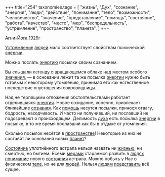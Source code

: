 +++
title="254"
taxonomies.tags = [
 "жизнь",
 "Дух",
 "сознание",
 "энергия",
 "люди",
 "действие",
 "понимание",
 "тело",
 "возможности",
 "человечество",
 "значение",
 "представление",
 "помощь",
 "состояние",
 "работа",
 "качество",
 "место",
 "мер",
 "беспредельность",
 "устремление",
 "пространство",
 "планета",
]
+++

[Агни-Йога 1929г](/agni/1929)

[Устремление](/tags/устремление) [людей](/tags/люди) мало соответствует свойствам психической [энергии](/tags/энергия).   

Можно послать [энергию](/tags/действие) посылки своим сознанием.   

Вы слышали легенду о вращающемся облаке над местом особого [значения](/tags/значение), — в основании лежит та же посылка [энергии](/tags/энергия) нужно быть готовым к некоторому утомлению, принимая его как естественное последствие опустошения сокровищницы.   

Над не терпящими отложения обстоятельствами работает отделившаяся [энергия](/tags/энергия). Новое созидание, конечно, привлекает ближайшие [сознания](/tags/сознание). Как [помощь](/tags/помощь) несутся посылки, принося отвагу, бодрость, находчивость. И часто ни получивший, ни пославший не подозревают о происходящем. Делимость [духа](/tags/Дух) есть посылка [энергии](/tags/действие) в посылке, в то же время пославший как бы в отдыхе от утомления.   

Сколько посылок несётся в [пространстве](/tags/пространство)! Некоторые из них не составят ли основания новых [планет](/tags/планета)?   

[Состояние](/tags/состояние) уплотнённого астрала нельзя назвать ни [жизнью](/tags/жизнь), ни смертью, но бытием. Всеми [мерами](/tags/мер) стараемся развить в [людях](/tags/люди) [понимание](/tags/понимание) нового [состояния](/tags/состояние) астрала. Можно побыть у Нас в физическом [теле](/tags/тело), но не для [людей](/tags/люди). Нельзя [людям](/tags/люди) [представить](/tags/представление) всё сущее.